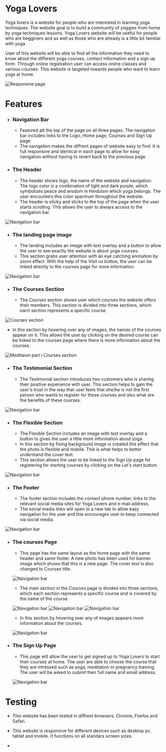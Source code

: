 # Yoga Lovers

Yoga lovers is a website for people who are interested in learning yoga techniques. The website goal is to build a community of yoggies from home by yoga techniques lessons. Yoga Lovers website will be useful for people who are begginers and as well as those who are already is a little bit familiar with yoga. 

User of this website will be able to find all the information they need to know about the different yoga courses, contact information and a sign up form. Through online registration user can access online classes and various courses. This website is targeted towards people who want to learn yoga at home.

![Responsive page](/assets/images/readme/responsive.jpg)

# Features

- ### Navigation Bar
  - Featured att the top of the page on all three pages. The navigation bar includes links to the Logo, Home page, Courses and Sign Up page.
  - The navigation makes the diffrent pages of website easy to find. It is full responsive and identical in each page to allow for easy navigation without having to revert back to the previous page.

- ### The Header
  - The header shows logo, the name of the website and navigation. The logo color is a combination of light and dark purple, which symbolizes peace and wisdom in Hinduism which yoga belongs. The user encounters this color spectrum throughout the website.
  - The header is sticky and sticks to the top of the page when the user starts scrolling. This allows the user to always access to the navigation bar.

![Navigation bar](/assets/images/readme/nav.jpg)

- ### The landing page image
  - The landing includes an image with text overlay and a button to allow the user to see exactly the website is about yoga courses.
  - This section grabs user attention with an eye catching animation by zoom effect. With the help of the Visit us button, the user can be linked directly to the courses page for more information. 

![Navigation bar](/assets/images/readme/banner.jpg)

- ### The Courses Section
  - The Courses section shows user which courses the website offers their members. This section is divided into three sections, which each section represents a specific course.

![Courses section](/assets/images/readme/courses-section.jpg)

  - In this section by hovering over any of images, the names of the courses appear on it. This allows the user by clicking on the desired course can be linked to the courses page where there is more information about the courses.

![Meditaion part i Courses section](/assets/images/readme/courses-section-meditation.jpg)

- ### The Testimonial Section
  - The Testimonial section introduces two customers who is sharing their positive experience with user. This section helps to gain the user's trust in the way that user feels that she/he is not the first person who wants to register for these courses and also what are the benefits of these courses.

![Navigation bar](/assets/images/readme/testimonial.jpg)

- ### The Flexible Section
  - The Flexible Section includes an image with text overlay and a button to gives the user a little more information about yoga.
  - In this section by fixing background image is created this effect that the photo is flexible and mobile. This is what helps to better understand the cover text.
  - This section allows the user to be linked to the Sign Up page for registering for starting courses by clicking on the Let's start button.
  
![Navigation bar](/assets/images/readme/flexible.jpg)

- ### The Footer
  - The footer section includes the contact phone number, links to the relevant social media sites for Yoga Lovers and e-mail address. 
  - The social media links will open to a new tab to allow easy navigation for the user and thie encourages user to keep connected via social media.

![Navigation bar](/assets/images/readme/footer.jpg)

- ### The courses Page
  - This page has the same layout as the home page with the same header and same footer. A new photo has been used for banner image which shows that this is a new page. The cover text is also changed to Courses title.

  ![Navigation bar](/assets/images/readme/banner-courses-page.jpg)

  - The main section in the Courses page is divided into three sections, which each section represents a specific course and is covered by the name of the course.

  ![Navigation bar](/assets/images/readme/main-section-begginers.jpg)
  ![Navigation bar](/assets/images/readme/main-section-meditation.jpg)
  ![Navigation bar](/assets/images/readme/main-section-pregnancy.jpg)

  - In this section by hovering over any of images appears more information about the courses.

  ![Navigation bar](/assets/images/readme/main-section-hover.jpg)

- ### The Sign Up Page
  - This page will allow the user to get signed up to Yoga Lovers to start their courses at home. The user are able to choose the course that they are intressed such as yoga, meditation or pregnancy training. The user will be asked to submit their full name and email address.

  ![Navigation bar](/assets/images/readme/signup.jpg)

# Testing

- This website has been tested in diffrent browsers: Chrome, Firefox and Safari.

- This website is responsive for different devices such as desktop pc, tablet and mobile. It functions on all standars screen sizes.

- 